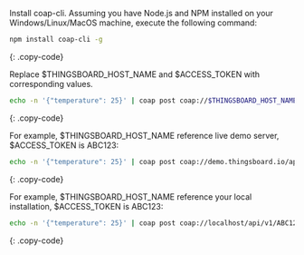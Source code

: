 Install coap-cli. Assuming you have Node.js and NPM installed on your Windows/Linux/MacOS machine, execute the following command:

```bash
npm install coap-cli -g
```
{: .copy-code}

Replace $THINGSBOARD_HOST_NAME and $ACCESS_TOKEN with corresponding values.

```bash
echo -n '{"temperature": 25}' | coap post coap://$THINGSBOARD_HOST_NAME/api/v1/$ACCESS_TOKEN/telemetry
```
{: .copy-code}

For example, $THINGSBOARD_HOST_NAME reference live demo server, $ACCESS_TOKEN is ABC123:

```bash
echo -n '{"temperature": 25}' | coap post coap://demo.thingsboard.io/api/v1/ABC123/telemetry 
```
{: .copy-code}

For example, $THINGSBOARD_HOST_NAME reference your local installation, $ACCESS_TOKEN is ABC123:

```bash
echo -n '{"temperature": 25}' | coap post coap://localhost/api/v1/ABC123/telemetry
```
{: .copy-code}

<br/>
<br/>
